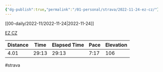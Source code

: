 ```yaml
---
{"dg-publish":true,"permalink":"/01-personal/strava/2022-11-24-ez-cz/"}
---
```



[[00-daily/2022-11/2022-11-24\|2022-11-24]]

[EZ CZ](https://www.strava.com/activities/8168542603)

| Distance | Time  | Elapsed Time | Pace | Elevation |
| -------- | ----- | ------------ | ---- | --------- |
| 4.01     | 29:13 | 29:13        | 7:17 | 106       |




#strava
